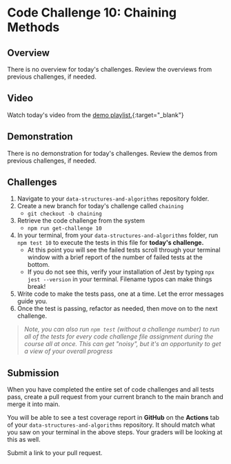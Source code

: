 # Code Challenge 10: Chaining Methods

## Overview

There is no overview for today's challenges. Review the overviews from previous challenges, if needed.

## Video

Watch today's video from the [demo playlist.](https://www.youtube.com/playlist?list=PLVngfM2hsbi-L6G8qlWd8RyRbuTamHt3k){:target="_blank"}

## Demonstration

There is no demonstration for today's challenges. Review the demos from previous challenges, if needed.

## Challenges

1. Navigate to your `data-structures-and-algorithms` repository folder.
1. Create a new branch for today's challenge called `chaining`
   - `git checkout -b chaining`
1. Retrieve the code challenge from the system
   - `npm run get-challenge 10`
1. In your terminal, from your `data-structures-and-algorithms` folder, run `npm test 10` to execute the tests in this file for **today's challenge.**
   - At this point you will see the failed tests scroll through your terminal window with a brief report of the number of failed tests at the bottom.
   - If you do not see this, verify your installation of Jest by typing `npx jest --version` in your terminal. Filename typos can make things break!
1. Write code to make the tests pass, one at a time. Let the error messages guide you.
1. Once the test is passing, refactor as needed, then move on to the next challenge.

> *Note, you can also run `npm test` (without a challenge number) to run all of the tests for every code challenge file assignment during the course all at once. This can get "noisy", but it's an opportunity to get a view of your overall progress*

## Submission

When you have completed the entire set of code challenges and all tests pass, create a pull request from your current branch to the main branch and merge it into main.

You will be able to see a test coverage report in **GitHub** on the **Actions** tab of your `data-structures-and-algorithms` repository. It should match what you saw on your terminal in the above steps. Your graders will be looking at this as well.

Submit a link to your pull request.
